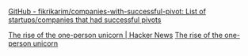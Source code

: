 
[GitHub - fikrikarim/companies-with-successful-pivot: List of startups/companies that had successful pivots](https://github.com/fikrikarim/companies-with-successful-pivot)

[The rise of the one-person unicorn | Hacker News](https://news.ycombinator.com/item?id=28187204)
[The rise of the one-person unicorn](https://www.nothingventured.com/the-rise-of-the-one-person-unicorn/)
